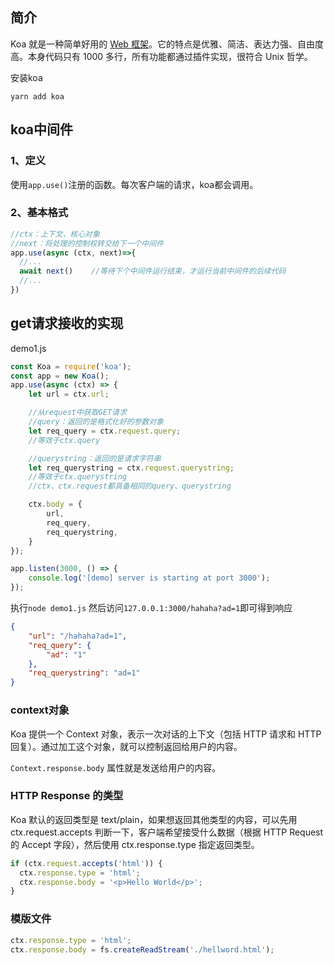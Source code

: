 ## 简介

Koa 就是一种简单好用的 [Web 框架](https://www.lisa33xiaoq.net/?s=框架)。它的特点是优雅、简洁、表达力强、自由度高。本身代码只有 1000 多行，所有功能都通过插件实现，很符合 Unix 哲学。

安装koa

`yarn add koa`

## koa中间件

### 1、定义

使用`app.use()`注册的函数。每次客户端的请求，koa都会调用。

### 2、基本格式

```js
//ctx：上下文，核心对象
//next：将处理的控制权转交给下一个中间件
app.use(async (ctx, next)=>{
  //...
  await next()    //等待下个中间件运行结束，才运行当前中间件的后续代码
  //...
})
```

## get请求接收的实现


demo1.js
```js
const Koa = require('koa');
const app = new Koa();
app.use(async (ctx) => {
    let url = ctx.url;

    //从request中获取GET请求
    //query：返回的是格式化好的参数对象
    let req_query = ctx.request.query;
    //等效于ctx.query

    //querystring：返回的是请求字符串
    let req_querystring = ctx.request.querystring;
    //等效于ctx.querystring
    //ctx、ctx.request都具备相同的query、querystring

    ctx.body = {
        url,
        req_query,
        req_querystring,
    }
});

app.listen(3000, () => {
    console.log('[demo] server is starting at port 3000');
});
```

执行`node demo1.js`
然后访问`127.0.0.1:3000/hahaha?ad=1`即可得到响应

```json
{
    "url": "/hahaha?ad=1",
    "req_query": {
        "ad": "1"
    },
    "req_querystring": "ad=1"
}
```

### context对象

Koa 提供一个 Context 对象，表示一次对话的上下文（包括 HTTP 请求和 HTTP 回复）。通过加工这个对象，就可以控制返回给用户的内容。

`Context.response.body` 属性就是发送给用户的内容。


### HTTP Response 的类型

Koa 默认的返回类型是 text/plain，如果想返回其他类型的内容，可以先用 ctx.request.accepts 判断一下，客户端希望接受什么数据（根据 HTTP Request 的 Accept 字段），然后使用 ctx.response.type 指定返回类型。

```js
if (ctx.request.accepts('html')) {     
  ctx.response.type = 'html';     
  ctx.response.body = '<p>Hello World</p>';   
}
```

### 模版文件

```js
ctx.response.type = 'html';   
ctx.response.body = fs.createReadStream('./hellword.html');
```